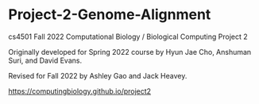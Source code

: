 # Project-2-Genome-Alignment

cs4501 Fall 2022 Computational Biology / Biological Computing
Project 2

Originally developed for Spring 2022 course by Hyun Jae Cho, Anshuman Suri, and David Evans.

Revised for Fall 2022 by Ashley Gao and Jack Heavey.

https://computingbiology.github.io/project2
